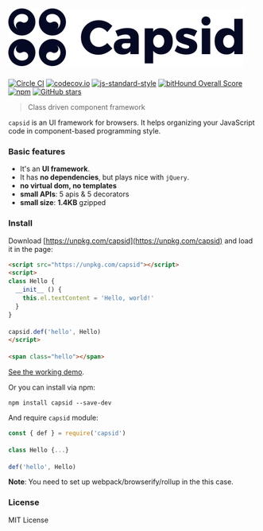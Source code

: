 # <img src="asset/capsid.svg" />

[![Circle CI](https://circleci.com/gh/capsidjs/capsid.svg?style=svg)](https://circleci.com/gh/capsidjs/capsid)
[![codecov.io](https://codecov.io/github/capsidjs/capsid/coverage.svg?branch=master)](https://codecov.io/github/capsidjs/capsid?branch=master)
[![js-standard-style](https://img.shields.io/badge/code%20style-standard-brightgreen.svg)](http://standardjs.com/)
[![bitHound Overall Score](https://www.bithound.io/github/capsidjs/capsid/badges/score.svg)](https://www.bithound.io/github/capsidjs/capsid)
[![npm](https://img.shields.io/npm/v/capsid.svg)](https://npm.im/capsid)
[![GitHub stars](https://img.shields.io/github/stars/capsidjs/capsid.svg?style=social&label=Star)](https://github.com/capsidjs/capsid)

> Class driven component framework

`capsid` is an UI framework for browsers. It helps organizing your JavaScript code in component-based programming style.

### Basic features

- It's an **UI framework**.
- It has **no dependencies**, but plays nice with `jQuery`.
- **no virtual dom, no templates**
- **small APIs**: 5 apis & 5 decorators
- **small size**: **1.4KB** gzipped

### Install

Download [https://unpkg.com/capsid](https://unpkg.com/capsid) and load it in the page:

```html
<script src="https://unpkg.com/capsid"></script>
<script>
class Hello {
  __init__ () {
    this.el.textContent = 'Hello, world!'
  }
}

capsid.def('hello', Hello)
</script>

<span class="hello"></span>
```

[See the working demo](https://codepen.io/kt3k/pen/MmYxBB?editors=1010).

Or you can install via npm:

    npm install capsid --save-dev

And require `capsid` module:

```js
const { def } = require('capsid')

class Hello {...}

def('hello', Hello)
```

**Note**: You need to set up webpack/browserify/rollup in the this case.

### License

MIT License
